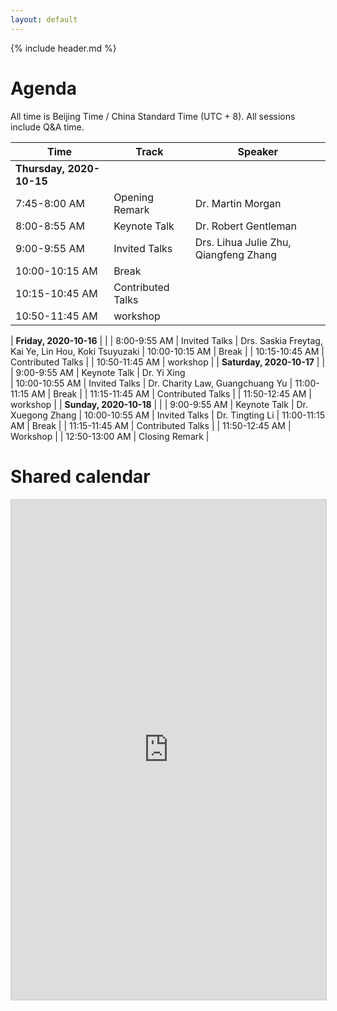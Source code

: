 ```yaml
---
layout: default
---
```


{% include header.md %}

# Agenda

All time is Beijing Time / China Standard Time (UTC + 8). 
All sessions include Q&A time.

| Time                     | Track    | Speaker  
|--------------------------|----------|---------
| **Thursday, 2020-10-15** |          |
| 7:45-8:00 AM           | Opening Remark | Dr. Martin Morgan
| 8:00-8:55 AM           | Keynote Talk   | Dr. Robert Gentleman 
| 9:00-9:55 AM           | Invited Talks  | Drs. Lihua Julie Zhu, Qiangfeng Zhang 
| 10:00-10:15 AM         | Break          | 
| 10:15-10:45 AM         | Contributed Talks |
| 10:50-11:45 AM         | workshop       |

| **Friday, 2020-10-16**   |          |
| 8:00-9:55 AM           | Invited Talks  | Drs. Saskia Freytag, Kai Ye, Lin Hou, Koki Tsuyuzaki 
| 10:00-10:15 AM         | Break          | 
| 10:15-10:45 AM         | Contributed Talks |
| 10:50-11:45 AM         | workshop       |
| **Saturday, 2020-10-17** |          |
| 9:00-9:55 AM           | Keynote Talk   | Dr. Yi Xing  
| 10:00-10:55 AM           | Invited Talks  | Dr. Charity Law, Guangchuang Yu 
| 11:00-11:15 AM         | Break          | 
| 11:15-11:45 AM         | Contributed Talks | 
| 11:50-12:45 AM         | workshop       | 
| **Sunday, 2020-10-18**   |          |
| 9:00-9:55 AM           | Keynote Talk   | Dr. Xuegong Zhang 
| 10:00-10:55 AM         | Invited Talks  | Dr. Tingting Li 
| 11:00-11:15 AM         | Break          | 
| 11:15-11:45 AM         | Contributed Talks |
| 11:50-12:45 AM         | Workshop       |
| 12:50-13:00 AM         | Closing Remark |

# Shared calendar
<iframe src="https://teamup.com/ks8z1bgro22peqx8e8?showLogo=0&showSearch=1&showProfileAndInfo=0&showSidepanel=1&disableSidepanel=0&showTitle=0&showViewSelector=1&showMenu=1&showAgendaHeader=1&showAgendaDetails=0&showYearViewHeader=1" width="100%" height="800px" style="border: 1px solid #cccccc" frameborder="0"></iframe>
